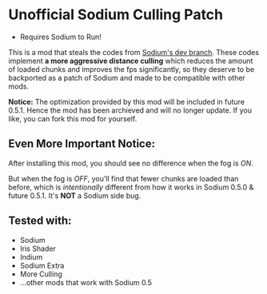 # Unofficial Sodium Culling Patch
- Requires Sodium to Run!

This is a mod that steals the codes from [Sodium's dev branch](https://github.com/CaffeineMC/sodium-fabric/tree/dev). These codes implement __a more aggressive distance culling__ which reduces the amount of loaded chunks and improves the fps significantly, so they deserve to be backported as a patch of Sodium and made to be compatible with other mods.

__Notice:__ The optimization provided by this mod will be included in future 0.5.1. Hence the mod has been archieved and will no longer update. If you like, you can fork this mod for yourself.

## Even More Important Notice:
After installing this mod, you should see no difference when the fog is _ON_.

But when the fog is _OFF_, you'll find that fewer chunks are loaded than before, which is _intentionally_ different from how it works in Sodium 0.5.0 & future 0.5.1. It's __NOT__ a Sodium side bug. 

## Tested with:
- Sodium
- Iris Shader
- Indium
- Sodium Extra
- More Culling
- ...other mods that work with Sodium 0.5


